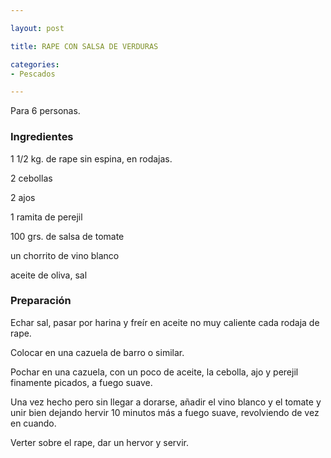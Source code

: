 ```yaml
---

layout: post

title: RAPE CON SALSA DE VERDURAS

categories:
- Pescados

---
```


Para 6 personas.

<h3>Ingredientes</h3>

1 1/2 kg. de rape sin espina, en rodajas.

2 cebollas

2 ajos

1 ramita de perejil

100 grs. de salsa de tomate

un chorrito de vino blanco

aceite de oliva, sal

<h3>Preparación</h3>

Echar sal, pasar por harina y freír en aceite no muy caliente cada rodaja de rape.

Colocar en una cazuela de barro o similar.

Pochar en una cazuela, con un poco de aceite, la cebolla, ajo y perejil finamente picados, a fuego suave.

Una vez hecho pero sin llegar a dorarse, añadir el vino blanco y el tomate y unir bien dejando hervir 10 minutos más a fuego suave, revolviendo de vez en cuando.

Verter sobre el rape, dar un hervor y servir.

